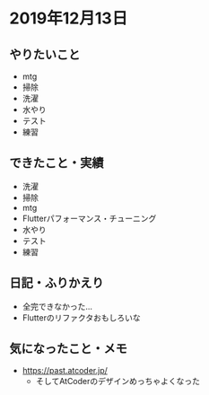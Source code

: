 # 2019年12月13日

## やりたいこと

- mtg
- 掃除
- 洗濯
- 水やり
- テスト
- 練習

## できたこと・実績

- 洗濯
- 掃除
- mtg
- Flutterパフォーマンス・チューニング
- 水やり
- テスト
- 練習

## 日記・ふりかえり

- 全完できなかった...
- Flutterのリファクタおもしろいな

## 気になったこと・メモ

- https://past.atcoder.jp/
  - そしてAtCoderのデザインめっちゃよくなった
